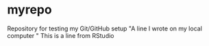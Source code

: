 # myrepo
Repository for testing my Git/GitHub setup
"A line I wrote on my local computer  " 
This is a line from RStudio
